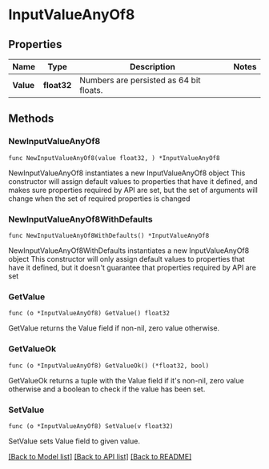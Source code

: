 # InputValueAnyOf8

## Properties

Name | Type | Description | Notes
------------ | ------------- | ------------- | -------------
**Value** | **float32** | Numbers are persisted as 64 bit floats. | 

## Methods

### NewInputValueAnyOf8

`func NewInputValueAnyOf8(value float32, ) *InputValueAnyOf8`

NewInputValueAnyOf8 instantiates a new InputValueAnyOf8 object
This constructor will assign default values to properties that have it defined,
and makes sure properties required by API are set, but the set of arguments
will change when the set of required properties is changed

### NewInputValueAnyOf8WithDefaults

`func NewInputValueAnyOf8WithDefaults() *InputValueAnyOf8`

NewInputValueAnyOf8WithDefaults instantiates a new InputValueAnyOf8 object
This constructor will only assign default values to properties that have it defined,
but it doesn't guarantee that properties required by API are set

### GetValue

`func (o *InputValueAnyOf8) GetValue() float32`

GetValue returns the Value field if non-nil, zero value otherwise.

### GetValueOk

`func (o *InputValueAnyOf8) GetValueOk() (*float32, bool)`

GetValueOk returns a tuple with the Value field if it's non-nil, zero value otherwise
and a boolean to check if the value has been set.

### SetValue

`func (o *InputValueAnyOf8) SetValue(v float32)`

SetValue sets Value field to given value.



[[Back to Model list]](../README.md#documentation-for-models) [[Back to API list]](../README.md#documentation-for-api-endpoints) [[Back to README]](../README.md)


